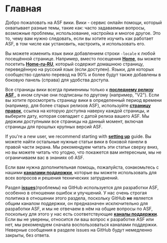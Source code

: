 # Главная

Добро пожаловать на ASF вики. Вики - сервис онлайн помощи, который охватывает разные темы, такие как: часто задаваемые вопросы, возможные проблемы, использование, настройка и многое другое. Это то, чему вам нужно следовать, если вы хотите изучить как работает ASF, в том числе как установить, настроить, и использовать его.

Вы можете изменить язык вики добавлением строки `-locale` к любой посещённой странице. Например, вместо посещения **[Home](https://github.com/JustArchiNET/ArchiSteamFarm/wiki/Home)**, вы можете посетить **[Home-ru-RU](https://github.com/JustArchiNET/ArchiSteamFarm/wiki/Home-ru-RU)**, который содержит домашнюю страницу, переведённую на русский язык (если доступен). Языки, для которых сообщество сделало перевод на 90% и более будут также добавлены в боковую панель (справа) для удобства доступа.

Все страницы вики всегда применимы только к **[последнему релизу ASF ](https://github.com/JustArchiNET/ArchiSteamFarm/releases)**, в ином случае они подписаны по другому (например, "V2"). Если вы хотите просмотреть страницу вики в определенный период времени (например, для более старых релизов ASF), используйте **[страницу правок](https://github.com/JustArchiNET/ArchiSteamFarm/wiki/_history)**, ссылка на которую доступна наверху каждой страницы, и выберите дату, которая совпадает с датой релиза вашего ASF. Мы держим доступными все страницы на данный момент, включая страницы для прошлых крупных версий ASF.

If you're a new user, we recommend starting with **[setting up](https://github.com/JustArchiNET/ArchiSteamFarm/wiki/Setting-up)** guide. Вы можете найти остальные нужные статьи вики в боковой панели в правой части экрана. Мы рекомендуем читать эти статьи сверху вниз, но вы можете читать что угодно, что покажется вам интересным, мы не ограничиваем вас в знаниях об ASF.

Если вам нужна дополнительная помощь, пожалуйста, ознакомьтесь с нашими **[каналами поддержки](https://github.com/JustArchiNET/ArchiSteamFarm/blob/main/.github/SUPPORT.md)**, которые вы можете использовать для всех вопросов и решения технических затруднений.

Раздел **[issues](https://github.com/JustArchiNET/ArchiSteamFarm/issues)**(проблемы) на GitHub используется для разработки ASF, особенно в отношении ошибок и улучшений. У нас очень строгая политика в отношении этого раздела, поскольку GitHub **не** является общим каналом поддержки, он предназначен исключительно для разработки ASF, и мы не отвечаем в нём на общие вопросы по ASF, поскольку для этого у нас есть соответствующие **[каналы поддержки](https://github.com/JustArchiNET/ArchiSteamFarm/blob/main/.github/SUPPORT.md)**. Если вы не уверены, относится ли ваш вопрос к разработке ASF или нет, мы рекомендуем сначала воспользоваться каналами поддержки. Неверные сообщения в разделе issues на GitHub будут немедленно закрыты, без ответа.